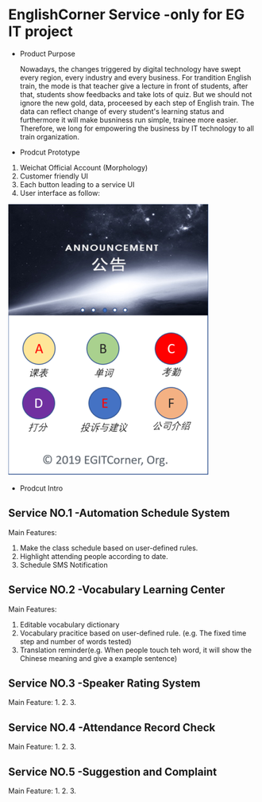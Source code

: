 # EnglishCorner Service -only for EG IT project
- Product Purpose
  
  Nowadays, the changes triggered by digital technology have swept every region, every industry and every business. For trandition English train, the mode is that teacher give a lecture in front of students, after that, students show feedbacks and take lots of quiz. But we should not ignore the new gold, data, proceesed by each step of English train. The data can reflect change of every student's learning status and furthermore it will make busniness run simple, trainee more easier. Therefore, we long for empowering the business by IT technology to all train organization.
- Prodcut Prototype
1. Weichat Official Account (Morphology)
2. Customer friendly UI
3. Each button leading to a service UI
4. User interface as follow:

![image](https://github.com/AlwaySummit/EnglishCorner/blob/master/product.PNG)

- Prodcut Intro


## Service NO.1 -Automation Schedule System

Main Features:
1. Make the class schedule based on user-defined rules.
2. Highlight attending people according to date. 
3. Schedule SMS Notification

## Service NO.2 -Vocabulary Learning Center

Main Features:
1. Editable vocabulary dictionary
2. Vocabulary pracitice based on user-defined rule. (e.g. The fixed time step and number of words tested)
3. Translation reminder(e.g. When people touch teh word, it will show the Chinese meaning and give a example sentence)

## Service NO.3 -Speaker Rating System

Main Feature:
1.
2.
3.

## Service NO.4 -Attendance Record Check

Main Feature:
1.
2.
3.

## Service NO.5 -Suggestion and Complaint

Main Feature:
1.
2.
3.
